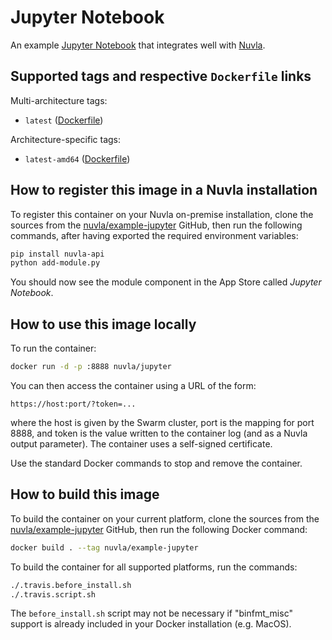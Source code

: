 # Jupyter Notebook

An example [Jupyter Notebook](https://jupyter.org/) that integrates
well with [Nuvla](https://docs.nuvla.io/).

## Supported tags and respective `Dockerfile` links

Multi-architecture tags: 

 - `latest` ([Dockerfile](https://github.com/nuvla/example-jupyter/blob/master/Dockerfile))

Architecture-specific tags:

 - `latest-amd64` ([Dockerfile](https://github.com/nuvla/example-jupyter/blob/master/Dockerfile))

## How to register this image in a Nuvla installation

To register this container on your Nuvla on-premise installation, clone the sources
from the
[nuvla/example-jupyter](https://github.com/nuvla/example-jupyter)
GitHub, then run the following commands, after having exported the required environment variables:

```sh
pip install nuvla-api
python add-module.py
```

You should now see the module component in the App Store called *Jupyter Notebook*.

## How to use this image locally

To run the container:

```sh
docker run -d -p :8888 nuvla/jupyter
```

You can then access the container using a URL of the form:

```
https://host:port/?token=...
```

where the host is given by the Swarm cluster, port is the mapping for
port 8888, and token is the value written to the container log (and as
a Nuvla output parameter). The container uses a self-signed
certificate.

Use the standard Docker commands to stop and remove the container.

## How to build this image

To build the container on your current platform, clone the sources
from the
[nuvla/example-jupyter](https://github.com/nuvla/example-jupyter)
GitHub, then run the following Docker command:

```sh
docker build . --tag nuvla/example-jupyter
```

To build the container for all supported platforms, run the commands:

```sh
./.travis.before_install.sh
./.travis.script.sh
```

The `before_install.sh` script may not be necessary if "binfmt_misc"
support is already included in your Docker installation (e.g. MacOS).
